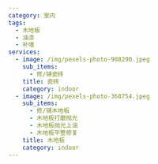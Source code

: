 ```yaml
---
category: 室内
tags:
  - 木地板
  - 油漆
  - 补墙
services:
  - image: /img/pexels-photo-908290.jpeg
    sub_items:
      - 修/铺瓷砖
    title: 瓷砖
    category: indoor
  - image: /img/pexels-photo-368754.jpeg
    sub_items:
      - 修/铺木地板
      - 木地板打磨抛光
      - 木地板抛光上油
      - 木地板平整修复
    title: 木地板
    category: indoor
---
```

